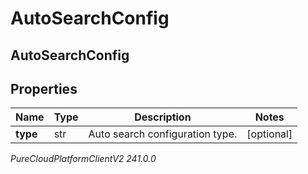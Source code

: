 # AutoSearchConfig

## AutoSearchConfig

## Properties

|Name | Type | Description | Notes|
|------------ | ------------- | ------------- | -------------|
| **type** | str | Auto search configuration type. | [optional] |



_PureCloudPlatformClientV2 241.0.0_
